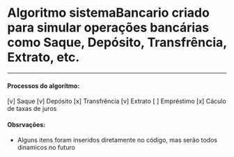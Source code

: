 # Algoritmo sistemaBancario criado para simular operações bancárias como Saque, Depósito, Transfrência, Extrato, etc.
__________________________________________________________________________
#### Processos do algorítmo:
[v] Saque
[v] Depósito
[x] Transfrência
[v] Extrato
[ ] Empréstimo
[x] Cáculo de taxas de juros

#### Obsrvações:
 - Alguns itens foram inseridos diretamente no código, mas serão todos dinamicos no futuro